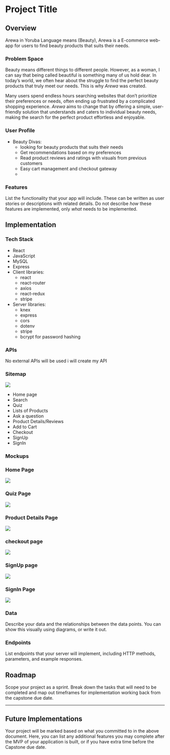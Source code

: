 # Project Title

## Overview

Arewa in Yoruba Language means (Beauty), Arewa is a E-commerce web-app for users to find beauty products that suits their needs.
### Problem Space


Beauty means different things to different people. However, as a woman, I can say that being called beautiful is something many of us hold dear. In today’s world, we often hear about the struggle to find the perfect beauty products that truly meet our needs. This is why *Arewa* was created.  

Many users spend endless hours searching websites that don’t prioritize their preferences or needs, often ending up frustrated by a complicated shopping experience. *Arewa* aims to change that by offering a simple, user-friendly solution that understands and caters to individual beauty needs, making the search for the perfect product effortless and enjoyable.  


### User Profile

- Beauty Divas:
  - looking for beauty products that suits their needs
  - Get recommendations based on my preferences
  - Read product reviews and ratings with visuals from previous customers
  - Easy cart management and checkout gateway
  - 
### Features

List the functionality that your app will include. These can be written as user stories or descriptions with related details. Do not describe _how_ these features are implemented, only _what_ needs to be implemented.

## Implementation

### Tech Stack

- React
- JavaScript
- MySQL
- Express
- Client libraries: 
    - react
    - react-router
    - axios
    - react-redux
    - stripe
- Server libraries:
    - knex
    - express
    - cors
    - dotenv
    - stripe
    - bcrypt for password hashing

### APIs

No external APIs will be used i will create my API

### Sitemap

![](Site-map.png)

- Home page
- Search
- Quiz
- Lists of Products
- Ask a question
- Product Details/Reviews
- Add to Cart
- Checkout
- SignUp
- SignIn

### Mockups

### Home Page
![](Home-Page.png)

### Quiz Page
![](Quiz-Page.png)

### Product Details Page
![](Product-details.png)

### checkout page
![](checkout-page.png)

### SignUp page
![](SignUp.png)

### SignIn Page
![](SignIn.png)


### Data

Describe your data and the relationships between the data points. You can show this visually using diagrams, or write it out. 

### Endpoints

List endpoints that your server will implement, including HTTP methods, parameters, and example responses.

## Roadmap

Scope your project as a sprint. Break down the tasks that will need to be completed and map out timeframes for implementation working back from the capstone due date. 

---

## Future Implementations
Your project will be marked based on what you committed to in the above document. Here, you can list any additional features you may complete after the MVP of your application is built, or if you have extra time before the Capstone due date.

